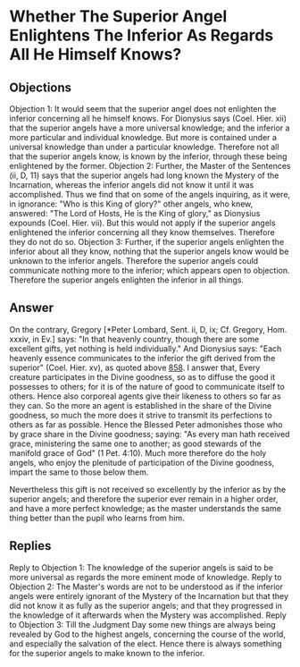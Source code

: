 # Whether The Superior Angel Enlightens The Inferior As Regards All He Himself Knows?
## Objections
Objection 1: It would seem that the superior angel does not enlighten the inferior concerning all he himself knows. For Dionysius says (Coel. Hier. xii) that the superior angels have a more universal knowledge; and the inferior a more particular and individual knowledge. But more is contained under a universal knowledge than under a particular knowledge. Therefore not all that the superior angels know, is known by the inferior, through these being enlightened by the former.
Objection 2: Further, the Master of the Sentences (ii, D, 11) says that the superior angels had long known the Mystery of the Incarnation, whereas the inferior angels did not know it until it was accomplished. Thus we find that on some of the angels inquiring, as it were, in ignorance: "Who is this King of glory?" other angels, who knew, answered: "The Lord of Hosts, He is the King of glory," as Dionysius expounds (Coel. Hier. vii). But this would not apply if the superior angels enlightened the inferior concerning all they know themselves. Therefore they do not do so.
Objection 3: Further, if the superior angels enlighten the inferior about all they know, nothing that the superior angels know would be unknown to the inferior angels. Therefore the superior angels could communicate nothing more to the inferior; which appears open to objection. Therefore the superior angels enlighten the inferior in all things.
## Answer
On the contrary, Gregory [*Peter Lombard, Sent. ii, D, ix; Cf. Gregory, Hom. xxxiv, in Ev.] says: "In that heavenly country, though there are some excellent gifts, yet nothing is held individually." And Dionysius says: "Each heavenly essence communicates to the inferior the gift derived from the superior" (Coel. Hier. xv), as quoted above [858](A[1]).
I answer that, Every creature participates in the Divine goodness, so as to diffuse the good it possesses to others; for it is of the nature of good to communicate itself to others. Hence also corporeal agents give their likeness to others so far as they can. So the more an agent is established in the share of the Divine goodness, so much the more does it strive to transmit its perfections to others as far as possible. Hence the Blessed Peter admonishes those who by grace share in the Divine goodness; saying: "As every man hath received grace, ministering the same one to another; as good stewards of the manifold grace of God" (1 Pet. 4:10). Much more therefore do the holy angels, who enjoy the plenitude of participation of the Divine goodness, impart the same to those below them.

Nevertheless this gift is not received so excellently by the inferior as by the superior angels; and therefore the superior ever remain in a higher order, and have a more perfect knowledge; as the master understands the same thing better than the pupil who learns from him.
## Replies
Reply to Objection 1: The knowledge of the superior angels is said to be more universal as regards the more eminent mode of knowledge.
Reply to Objection 2: The Master's words are not to be understood as if the inferior angels were entirely ignorant of the Mystery of the Incarnation but that they did not know it as fully as the superior angels; and that they progressed in the knowledge of it afterwards when the Mystery was accomplished.
Reply to Objection 3: Till the Judgment Day some new things are always being revealed by God to the highest angels, concerning the course of the world, and especially the salvation of the elect. Hence there is always something for the superior angels to make known to the inferior.